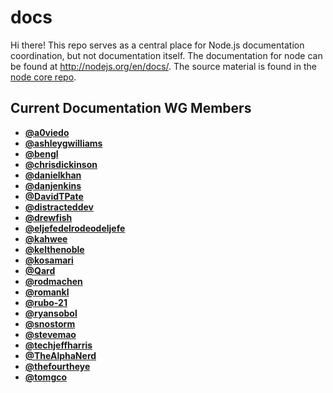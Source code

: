 # docs

Hi there! This repo serves as a central place for Node.js documentation
coordination, but not documentation itself. The documentation for node can be
found at <http://nodejs.org/en/docs/>. The source material is found in the
[node core repo][].

## Current Documentation WG Members

* [**@a0viedo**](https://github.com/a0viedo)
* [**@ashleygwilliams**](https://github.com/ashleygwilliams)
* [**@bengl**](https://github.com/bengl)
* [**@chrisdickinson**](https://github.com/chrisdickinson)
* [**@danielkhan**](https://github.com/danielkhan)
* [**@danjenkins**](https://github.com/danjenkins)
* [**@DavidTPate**](https://github.com/DavidTPate)
* [**@distracteddev**](https://github.com/distracteddev)
* [**@drewfish**](https://github.com/drewfish)
* [**@eljefedelrodeodeljefe**](https://github.com/eljefedelrodeodeljefe)
* [**@kahwee**](https://github.com/kahwee)
* [**@kelthenoble**](https://github.com/kelthenoble)
* [**@kosamari**](https://github.com/kosamari)
* [**@Qard**](https://github.com/Qard)
* [**@rodmachen**](https://github.com/rodmachen)
* [**@romankl**](https://github.com/romankl)
* [**@rubo-21**](https://github.com/rubo-21)
* [**@ryansobol**](https://github.com/ryansobol)
* [**@snostorm**](https://github.com/snostorm)
* [**@stevemao**](https://github.com/stevemao)
* [**@techjeffharris**](https://github.com/techjeffharris)
* [**@TheAlphaNerd**](https://github.com/TheAlphaNerd)
* [**@thefourtheye**](https://github.com/thefourtheye)
* [**@tomgco**](https://github.com/tomgco)

[node core repo]: https://github.com/nodejs/node

